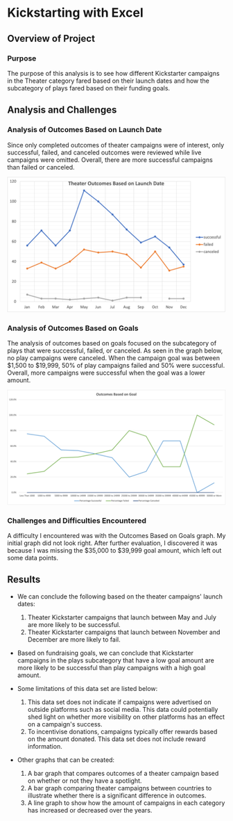 # Kickstarting with Excel

## Overview of Project

### Purpose

The purpose of this analysis is to see how different Kickstarter campaigns in the Theater category fared based on their launch dates and how the subcategory of plays fared based on their funding goals.

## Analysis and Challenges

### Analysis of Outcomes Based on Launch Date
Since only completed outcomes of theater campaigns were of interest, only successful, failed, and canceled outcomes were reviewed while live campaigns were omitted. Overall, there are more successful campaigns than failed or canceled.

![Theater Outcomes Based on Launch Date](resources/Theater_Outcomes_vs_Launch.png)

### Analysis of Outcomes Based on Goals
The analysis of outcomes based on goals focused on the subcategory of plays that were successful, failed, or canceled. As seen in the graph below, no play campaigns were canceled. When the campaign goal was between $1,500 to $19,999, 50% of play campaigns failed and 50% were successful. Overall, more campaigns were successful when the goal was a lower amount.

![Play Outcomes Based on Goals](resources/Outcomes_vs_Goals.png)

### Challenges and Difficulties Encountered
A difficulty I encountered was with the Outcomes Based on Goals graph. My initial graph did not look right. After further evaluation, I discovered it was because I was missing the $35,000 to $39,999 goal amount, which left out some data points.

## Results

- We can conclude the following based on the theater campaigns' launch dates:
  1. Theater Kickstarter campaigns that launch between May and July are more likely to be successful.
  2. Theater Kickstarter campaigns that launch between November and December are more likely to fail.

- Based on fundraising goals, we can conclude that Kickstarter campaigns in the plays subcategory that have a low goal amount are more likely to be successful than play campaigns with a high goal amount.

- Some limitations of this data set are listed below:
  1. This data set does not indicate if campaigns were advertised on outside platforms such as social media. This data could potentially shed light on whether more visibility on other platforms has an effect on a campaign's success.
  2. To incentivise donations, campaigns typically offer rewards based on the amount donated. This data set does not include reward information.

- Other graphs that can be created:
  1. A bar graph that compares outcomes of a theater campaign based on whether or not they have a spotlight.
  2. A bar graph comparing theater campaigns between countries to illustrate whether there is a significant difference in outcomes.
  3. A line graph to show how the amount of campaigns in each category has increased or decreased over the years.